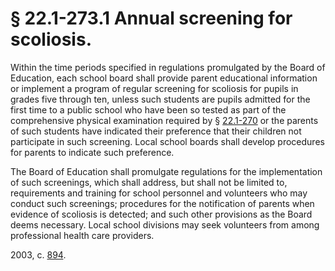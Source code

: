 # § 22.1-273.1 Annual screening for scoliosis.

<p>Within the time periods specified in regulations promulgated by the Board of Education, each school board shall provide parent educational information or implement a program of regular screening for scoliosis for pupils in grades five through ten, unless such students are pupils admitted for the first time to a public school who have been so tested as part of the comprehensive physical examination required by § <a href='http://law.lis.virginia.gov/vacode/22.1-270/'>22.1-270</a> or the parents of such students have indicated their preference that their children not participate in such screening. Local school boards shall develop procedures for parents to indicate such preference.</p><p>The Board of Education shall promulgate regulations for the implementation of such screenings, which shall address, but shall not be limited to, requirements and training for school personnel and volunteers who may conduct such screenings; procedures for the notification of parents when evidence of scoliosis is detected; and such other provisions as the Board deems necessary. Local school divisions may seek volunteers from among professional health care providers.</p><p>2003, c. <a href='http://lis.virginia.gov/cgi-bin/legp604.exe?031+ful+CHAP0894'>894</a>.</p>